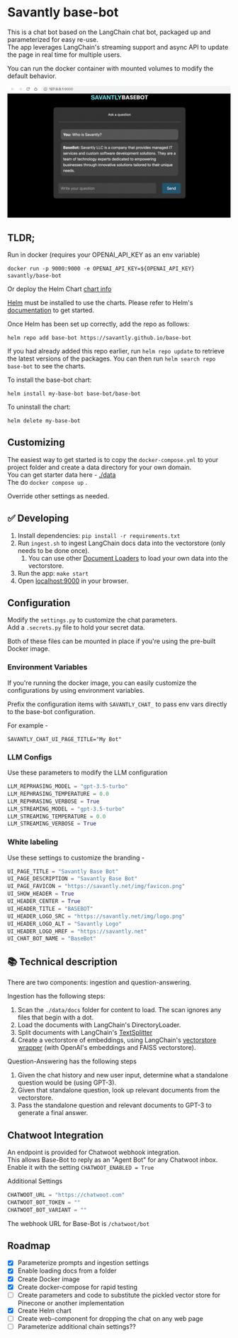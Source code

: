 # Savantly base-bot

This is a chat bot based on the LangChain chat bot, packaged up and parameterized for easy re-use.  
The app leverages LangChain's streaming support and async API to update the page in real time for multiple users.  

You can run the docker container with mounted volumes to modify the default behavior.   

![screenshot](./docs/screenshot.png)

## TLDR;
Run in docker (requires your OPENAI_API_KEY as an env variable)  
```shell
docker run -p 9000:9000 -e OPENAI_API_KEY=${OPENAI_API_KEY} savantly/base-bot
```

Or deploy the Helm Chart [chart info](./helm/base-bot/)

[Helm](https://helm.sh) must be installed to use the charts.  Please refer to
Helm's [documentation](https://helm.sh/docs) to get started.

Once Helm has been set up correctly, add the repo as follows:

    helm repo add base-bot https://savantly.github.io/base-bot

If you had already added this repo earlier, run `helm repo update` to retrieve
the latest versions of the packages.  You can then run `helm search repo
base-bot` to see the charts.

To install the base-bot chart:

    helm install my-base-bot base-bot/base-bot

To uninstall the chart:

    helm delete my-base-bot


## Customizing
The easiest way to get started is to copy the `docker-compose.yml` to your project folder and create a data directory for your own domain.  
You can get starter data here - [./data](./data)  
The do `docker compose up` .

Override other settings as needed.  

## ✅ Developing
1. Install dependencies: `pip install -r requirements.txt`
1. Run `ingest.sh` to ingest LangChain docs data into the vectorstore (only needs to be done once).
   1. You can use other [Document Loaders](https://langchain.readthedocs.io/en/latest/modules/document_loaders.html) to load your own data into the vectorstore.
1. Run the app: `make start`
1. Open [localhost:9000](http://localhost:9000) in your browser.


## Configuration 
Modify the `settings.py` to customize the chat parameters.  
Add a `.secrets.py` file to hold your secret data.  

Both of these files can be mounted in place if you're using the pre-built Docker image.  

### Environment Variables
If you're running the docker image, you can easily customize the configurations by using environment variables.  

Prefix the configuration items with `SAVANTLY_CHAT_` to pass env vars directly to the base-bot configuration.  

For example - 

```shell
SAVANTLY_CHAT_UI_PAGE_TITLE="My Bot"
```

### LLM Configs
Use these parameters to modify the LLM configuration  

```python
LLM_REPRHASING_MODEL = "gpt-3.5-turbo"
LLM_REPHRASING_TEMPERATURE = 0.0
LLM_REPHRASING_VERBOSE = True
LLM_STREAMING_MODEL = "gpt-3.5-turbo"
LLM_STREAMING_TEMPERATURE = 0.0
LLM_STREAMING_VERBOSE = True
```

### White labeling 
Use these settings to customize the branding -  

```python
UI_PAGE_TITLE = "Savantly Base Bot"
UI_PAGE_DESCRIPTION = "Savantly Base Bot"
UI_PAGE_FAVICON = "https://savantly.net/img/favicon.png"
UI_SHOW_HEADER = True
UI_HEADER_CENTER = True
UI_HEADER_TITLE = "BASEBOT"
UI_HEADER_LOGO_SRC = "https://savantly.net/img/logo.png"
UI_HEADER_LOGO_ALT = "Savantly Logo"
UI_HEADER_LOGO_HREF = "https://savantly.net"
UI_CHAT_BOT_NAME = "BaseBot"
```


## 📚 Technical description

There are two components: ingestion and question-answering.

Ingestion has the following steps:

1. Scan the `./data/docs` folder for content to load. The scan ignores any files that begin with a dot.  
2. Load the documents with LangChain's DirectoryLoader.  
3. Split documents with LangChain's [TextSplitter](https://langchain.readthedocs.io/en/latest/reference/modules/text_splitter.html)
4. Create a vectorstore of embeddings, using LangChain's [vectorstore wrapper](https://python.langchain.com/en/latest/modules/indexes/vectorstores.html) (with OpenAI's embeddings and FAISS vectorstore).

Question-Answering has the following steps

1. Given the chat history and new user input, determine what a standalone question would be (using GPT-3).
2. Given that standalone question, look up relevant documents from the vectorstore.
3. Pass the standalone question and relevant documents to GPT-3 to generate a final answer.


## Chatwoot Integration

An endpoint is provided for Chatwoot webhook integration.  
This allows Base-Bot to reply as an "Agent Bot" for any Chatwoot inbox.  
Enable it with the setting `CHATWOOT_ENABLED = True`  

Additional Settings  
```python
CHATWOOT_URL = "https://chatwoot.com"
CHATWOOT_BOT_TOKEN = ""
CHATWOOT_BOT_VARIANT = ""
```

The webhook URL for Base-Bot is `/chatwoot/bot`


## Roadmap

- [x] Parameterize prompts and ingestion settings
- [x] Enable loading docs from a folder
- [x] Create Docker image
- [x] Create docker-compose for rapid testing
- [ ] Create parameters and code to substitute the pickled vector store for Pinecone or another implementation
- [x] Create Helm chart
- [ ] Create web-component for dropping the chat on any web page 
- [ ] Parameterize additional chain settings??
